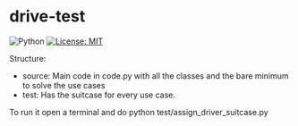 # drive-test

![Python](https://img.shields.io/badge/Python-3.10-blue?logo=python&logoColor=white) 
[![License: MIT](https://img.shields.io/badge/License-MIT-yellow.svg)](https://opensource.org/licenses/MIT)

Structure:
- source: Main code in code.py with all the classes and the bare minimum to solve the use cases
- test: Has the suitcase for every use case.

To run it open a terminal and do python test/assign_driver_suitcase.py

